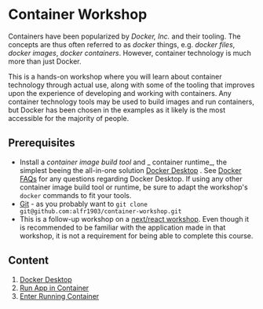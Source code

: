 # Container Workshop

Containers have been popularized by _Docker, Inc._
and their tooling. The
concepts are thus often referred to as _docker_
things, e.g. _docker files_,
_docker images_, _docker containers_. However,
container technology is much more
than just Docker.

This is a hands-on workshop where you will learn
about container technology
through actual use, along with some of the tooling
that improves upon the
experience of developing and working with
containers. Any container technology
tools may be used to build images and run
containers, but Docker has been chosen
in the examples as it likely is the most accessible
for the majority of people.

## Prerequisites

- Install a _container image build tool_ and _
  container runtime_, the simplest
  beeing the all-in-one solution [Docker
  Desktop](https://www.docker.com/products/docker-desktop/)
  . See [Docker
  FAQs](https://www.docker.com/pricing/faq/?utm_campaign=2022-08-31-desktop-update)
  for any questions regarding Docker Desktop. If
  using any other container image
  build tool or runtime, be sure to adapt the
  workshop's `docker` commands to
  fit your tools.
- [Git](https://git-scm.com/) - as you probably
  want
  to `git clone git@github.com:alfr1903/container-workshop.git`
- This is a follow-up workshop on
  a [next/react workshop](https://github.com/Kpaubert/oslo-tech-colledge/tree/finished-version/next-workshop).
  Even though it is recommended to be familiar with the application
  made in that
  workshop, it is not a requirement for being able to complete this
  course.

## Content

1. [Docker Desktop](./01-docker-desktop)
2. [Run App in Container](./02-run-app-in-container)
3. [Enter Running Container](./03-enter-running-container)
